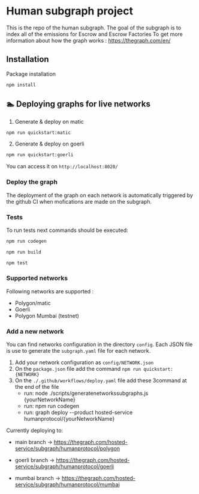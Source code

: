 # Human subgraph project

This is the repo of the human subgraph.
The goal of the subgraph is to index all of the emissions for Escrow and Escrow Factories
To get more information about how the graph works : https://thegraph.com/en/

## Installation

Package installation

```
npm install
```

## 🏊 Deploying graphs for live networks

1. Generate & deploy on matic

```bash
npm run quickstart:matic
```

2. Generate & deploy on goerli

```bash
npm run quickstart:goerli
```

You can access it on `http://localhost:8020/`

### Deploy the graph

The deployment of the graph on each network is automatically triggered by the github CI when mofications are made on the subgraph.


### Tests

To run tests next commands should be executed:

```bash
npm run codegen

npm run build

npm test
```

### Supported networks

Following networks are supported :

- Polygon/matic
- Goerli
- Polygon Mumbai (testnet)

### Add a new network

You can find networks configuration in the directory `config`. Each JSON file is use to generate the `subgraph.yaml` file for each network.

1. Add your network configuration as `config/NETWORK.json`
2. On the `package.json` file add the command `npm run quickstart:{NETWORK}`
3. On the `./.github/workflows/deploy.yaml` file add these 3command at the end of the file
   - run: node ./scripts/generatenetworkssubgraphs.js {yourNetworkName}
   - run: npm run codegen
   - run: graph deploy --product hosted-service humanprotocol/{yourNetworkName}

Currently deploying to:

- main branch -> https://thegraph.com/hosted-service/subgraph/humanprotocol/polygon

- goerli branch -> https://thegraph.com/hosted-service/subgraph/humanprotocol/goerli

- mumbai branch -> https://thegraph.com/hosted-service/subgraph/humanprotocol/mumbai
